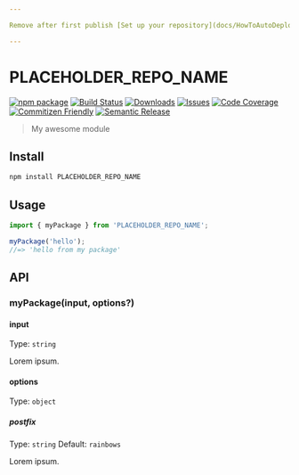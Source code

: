 ```yaml
--- 

Remove after first publish [Set up your repository](docs/HowToAutoDeploy.md)

---
```


# PLACEHOLDER_REPO_NAME

[![npm package][npm-img]][npm-url]
[![Build Status][build-img]][build-url]
[![Downloads][downloads-img]][downloads-url]
[![Issues][issues-img]][issues-url]
[![Code Coverage][codecov-img]][codecov-url]
[![Commitizen Friendly][commitizen-img]][commitizen-url]
[![Semantic Release][semantic-release-img]][semantic-release-url]

> My awesome module

## Install

```bash
npm install PLACEHOLDER_REPO_NAME
```

## Usage

```ts
import { myPackage } from 'PLACEHOLDER_REPO_NAME';

myPackage('hello');
//=> 'hello from my package'
```

## API

### myPackage(input, options?)

#### input

Type: `string`

Lorem ipsum.

#### options

Type: `object`

##### postfix

Type: `string`
Default: `rainbows`

Lorem ipsum.

[build-img]:https://github.com/PLACEHOLDER_GITHUB_USER/PLACEHOLDER_REPO_NAME/actions/workflows/release.yml/badge.svg
[build-url]:https://github.com/PLACEHOLDER_GITHUB_USER/PLACEHOLDER_REPO_NAME/actions/workflows/release.yml
[downloads-img]:https://img.shields.io/npm/dt/PLACEHOLDER_REPO_NAME
[downloads-url]:https://www.npmtrends.com/PLACEHOLDER_REPO_NAME
[npm-img]:https://img.shields.io/npm/v/PLACEHOLDER_REPO_NAME
[npm-url]:https://www.npmjs.com/package/PLACEHOLDER_REPO_NAME
[issues-img]:https://img.shields.io/github/issues/PLACEHOLDER_GITHUB_USER/PLACEHOLDER_REPO_NAME
[issues-url]:https://github.com/PLACEHOLDER_GITHUB_USER/PLACEHOLDER_REPO_NAME/issues
[codecov-img]:https://codecov.io/gh/PLACEHOLDER_GITHUB_USER/PLACEHOLDER_REPO_NAME/branch/main/graph/badge.svg
[codecov-url]:https://codecov.io/gh/PLACEHOLDER_GITHUB_USER/PLACEHOLDER_REPO_NAME
[semantic-release-img]:https://img.shields.io/badge/%20%20%F0%9F%93%A6%F0%9F%9A%80-semantic--release-e10079.svg
[semantic-release-url]:https://github.com/semantic-release/semantic-release
[commitizen-img]:https://img.shields.io/badge/commitizen-friendly-brightgreen.svg
[commitizen-url]:http://commitizen.github.io/cz-cli/
